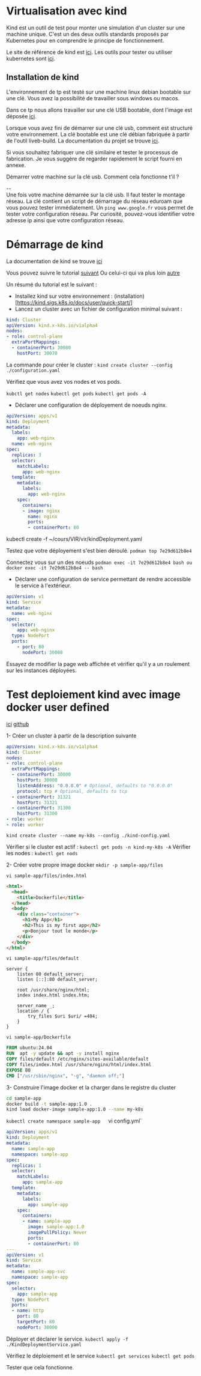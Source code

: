 # Virtualisation avec kind
Kind est un outil de test pour monter une simulation d'un cluster sur une machine unique. C'est un des deux outils standards proposés par Kubernetes pour en comprendre le principe de fonctionnement.   

Le site de référence de kind est [ici](https://kind.sigs.k8s.io/).
Les outils pour tester ou utiliser kubernetes sont [ici](https://kubernetes.io/docs/tasks/tools/). 

## Installation de kind
L'environnement de tp est testé sur une machine linux debian bootable sur une clé. Vous avez la possibilité de travailler sous windows ou macos.   

Dans ce tp nous allons travailler sur une clé USB bootable, dont l'image est déposée [ici](https://tc-net.insa-lyon.fr/iso/).

Lorsque vous avez fini de démarrer sur une clé usb, comment est structuré votre environnement. La clé bootable est une clé débian fabriquée à partir de l'outil liveb-build. La documentation du projet se trouve [ici](https://live-team.pages.debian.net/live-manual/html/live-manual/index.en.html). 

Si vous souhaitez fabriquer une clé similaire et tester le processus de fabrication. Je vous suggère de regarder rapidement le script fourni en annexe. 

Démarrer votre machine sur la clé usb. 
Comment cela fonctionne t'il ?   

--  
Une fois votre machine démarrée sur la clé usb. Il faut tester le montage réseau. La clé contient un script de démarrage du réseau eduroam que vous pouvez tester immédiatement. Un `ping www.google.fr` vous permet de tester votre configuration réseau. Par curiosité, pouvez-vous identifier votre adresse ip ainsi que votre configuration réseau. 


# Démarrage de kind
La documentation de kind se trouve [ici](https://kind.sigs.k8s.io/)  

Vous pouvez suivre le tutorial [suivant](https://medium.com/@talhakhalid101/creating-a-kubernetes-cluster-for-development-with-kind-189df2cb0792)
Ou celui-ci qui va plus loin [autre](https://medium.com/@martin.hodges/using-kind-to-develop-and-test-your-kubernetes-deployments-54093692c9fa)


Un résumé du tutorial est le suivant : 
- Installez kind sur votre environnement : (installation)[https://kind.sigs.k8s.io/docs/user/quick-start/]
- Lancez un cluster avec un fichier de configuration minimal  suivant : 
```yaml
kind: Cluster
apiVersion: kind.x-k8s.io/v1alpha4
nodes:
- role: control-plane
  extraPortMappings:
  - containerPort: 30080
    hostPort: 30070
```

La commande pour créer le cluster : 
`kind create cluster --config ./configuration.yaml`

Vérifiez que vous avez vos nodes et vos pods. 

`kubctl get nodes`
`kubectl get pods`
`kubectl get pods -A`

- Déclarer une configuration de déployement de noeuds nginx. 
```yaml
apiVersion: apps/v1
kind: Deployment
metadata:
  labels:
    app: web-nginx
  name: web-nginx
spec:
  replicas: 3
  selector:
    matchLabels:
      app: web-nginx
  template:
    metadata:
      labels:
        app: web-nginx
    spec:
      containers:
      - image: nginx
        name: nginx
        ports:
        - containerPort: 80
```

kubectl create -f ~/cours/VIR/vir/kindDeployment.yaml 

Testez que votre déployement s'est bien déroulé. 
`podman top 7e29d612b8e4`

Connectez vous sur un des noeuds 
`podman exec -it 7e29d612b8e4 bash ou docker exec -it 7e29d612b8e4 -- bash`

- Déclarer une configuration de service permettant de rendre accessible le service à l'extérieur. 
```yaml
apiVersion: v1
kind: Service
metadata:
  name: web-nginx
spec:
  selector:
    app: web-nginx
  type: NodePort
  ports:
    - port: 80
      nodePort: 30080
```

Essayez de modifier la page web affichée et vérifier qu'il y a un roulement sur les instances déployées. 

# Test deploiement kind avec image docker user defined
[ici](https://medium.com/@martin.hodges/using-kind-to-develop-and-test-your-kubernetes-deployments-54093692c9fa)
[github](https://github.com/MartinHodges/basic-kind-cluster)

1- Créer un cluster à partir de la description suivante
```yaml
apiVersion: kind.x-k8s.io/v1alpha4
kind: Cluster
nodes:
- role: control-plane
  extraPortMappings:
  - containerPort: 30000
    hostPort: 30000
    listenAddress: "0.0.0.0" # Optional, defaults to "0.0.0.0"
    protocol: tcp # Optional, defaults to tcp
  - containerPort: 31321
    hostPort: 31321
  - containerPort: 31300
    hostPort: 31300
- role: worker
- role: worker
```
`kind create cluster --name my-k8s --config ./kind-config.yaml`

Vérifier si le cluster est actif : `kubectl get pods -n kind-my-k8s -A`
Vérifier les nodes : `kubectl get nods`

2- Créer votre propre image docker
`mkdir -p sample-app/files`

`vi sample-app/files/index.html`
````html
<html>
  <head>
    <title>Dockerfile</title>
  </head>
  <body>
    <div class="container">
      <h1>My App</h1>
      <h2>This is my first app</h2>
      <p>Bonjour tout le monde</p>
    </div>
  </body>
</html>
````

`vi sample-app/files/default`
```
server {
    listen 80 default_server;
    listen [::]:80 default_server;

    root /usr/share/nginx/html;
    index index.html index.htm;

    server_name _;
    location / {
        try_files $uri $uri/ =404;
    }
}
```

`vi sample-app/Dockerfile`

````dockerfile
FROM ubuntu:24.04
RUN  apt -y update && apt -y install nginx
COPY files/default /etc/nginx/sites-available/default
COPY files/index.html /usr/share/nginx/html/index.html
EXPOSE 80
CMD ["/usr/sbin/nginx", "-g", "daemon off;"]
````


3- Construire l'image docker et la charger dans le registre du cluster
```bash
cd sample-app
docker build -t sample-app:1.0 .
kind load docker-image sample-app:1.0 --name my-k8s
```

`kubectl create namespace sample-app  
`vi config.yml`

```yaml
apiVersion: apps/v1
kind: Deployment
metadata:
  name: sample-app
  namespace: sample-app
spec:
  replicas: 1
  selector:
    matchLabels:
      app: sample-app
  template:
    metadata:
      labels:
        app: sample-app
    spec:
      containers:
      - name: sample-app
        image: sample-app:1.0
        imagePullPolicy: Never
        ports:
        - containerPort: 80
---
apiVersion: v1
kind: Service
metadata:
  name: sample-app-svc
  namespace: sample-app
spec:
  selector:
    app: sample-app
  type: NodePort
  ports:
  - name: http
    port: 80
    targetPort: 80
    nodePort: 30000
```

Déployer et déclarer le service.
`kubectl apply -f ./KindDeploymentService.yaml`

Vérifiez le déploiement et le service
`kubectl get services`
`kubectl get pods`

Tester que cela fonctionne.




